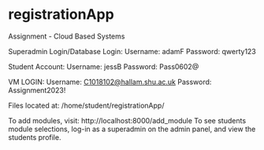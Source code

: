 # registrationApp
Assignment - Cloud Based Systems

Superadmin Login/Database Login:
Username: adamF
Password: qwerty123

Student Account:
Username: jessB
Password: Pass0602@

VM LOGIN:
Username: C1018102@hallam.shu.ac.uk
Password: Assignment2023!

Files located at: /home/student/registrationApp/

To add modules, visit: http://localhost:8000/add_module
To see students module selections, log-in as a superadmin on the admin panel, and view the students profile.